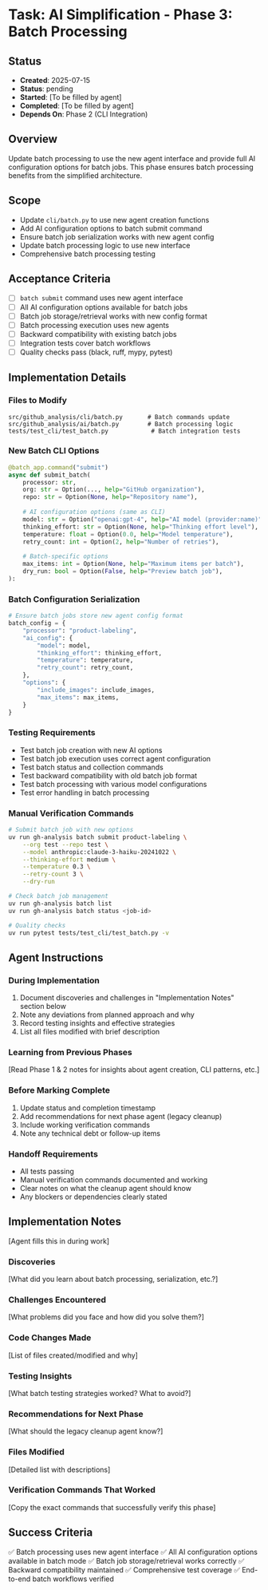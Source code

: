 # Task: AI Simplification - Phase 3: Batch Processing

## Status
- **Created**: 2025-07-15
- **Status**: pending
- **Started**: [To be filled by agent]
- **Completed**: [To be filled by agent]
- **Depends On**: Phase 2 (CLI Integration)

## Overview
Update batch processing to use the new agent interface and provide full AI configuration options for batch jobs. This phase ensures batch processing benefits from the simplified architecture.

## Scope
- Update `cli/batch.py` to use new agent creation functions
- Add AI configuration options to batch submit command
- Ensure batch job serialization works with new agent config
- Update batch processing logic to use new interface
- Comprehensive batch processing testing

## Acceptance Criteria
- [ ] `batch submit` command uses new agent interface
- [ ] All AI configuration options available for batch jobs
- [ ] Batch job storage/retrieval works with new config format
- [ ] Batch processing execution uses new agents
- [ ] Backward compatibility with existing batch jobs
- [ ] Integration tests cover batch workflows
- [ ] Quality checks pass (black, ruff, mypy, pytest)

## Implementation Details

### Files to Modify
```
src/github_analysis/cli/batch.py       # Batch commands update
src/github_analysis/ai/batch.py        # Batch processing logic
tests/test_cli/test_batch.py            # Batch integration tests
```

### New Batch CLI Options
```python
@batch_app.command("submit")
async def submit_batch(
    processor: str,
    org: str = Option(..., help="GitHub organization"),
    repo: str = Option(None, help="Repository name"),
    
    # AI configuration options (same as CLI)
    model: str = Option("openai:gpt-4", help="AI model (provider:name)"),
    thinking_effort: str = Option(None, help="Thinking effort level"),
    temperature: float = Option(0.0, help="Model temperature"),
    retry_count: int = Option(2, help="Number of retries"),
    
    # Batch-specific options
    max_items: int = Option(None, help="Maximum items per batch"),
    dry_run: bool = Option(False, help="Preview batch job"),
):
```

### Batch Configuration Serialization
```python
# Ensure batch jobs store new agent config format
batch_config = {
    "processor": "product-labeling",
    "ai_config": {
        "model": model,
        "thinking_effort": thinking_effort,
        "temperature": temperature,
        "retry_count": retry_count,
    },
    "options": {
        "include_images": include_images,
        "max_items": max_items,
    }
}
```

### Testing Requirements
- Test batch job creation with new AI options
- Test batch job execution uses correct agent configuration
- Test batch status and collection commands
- Test backward compatibility with old batch job format
- Test batch processing with various model configurations
- Test error handling in batch processing

### Manual Verification Commands
```bash
# Submit batch job with new options
uv run gh-analysis batch submit product-labeling \
    --org test --repo test \
    --model anthropic:claude-3-haiku-20241022 \
    --thinking-effort medium \
    --temperature 0.3 \
    --retry-count 3 \
    --dry-run

# Check batch job management
uv run gh-analysis batch list
uv run gh-analysis batch status <job-id>

# Quality checks
uv run pytest tests/test_cli/test_batch.py -v
```

## Agent Instructions

### During Implementation
1. Document discoveries and challenges in "Implementation Notes" section below
2. Note any deviations from planned approach and why
3. Record testing insights and effective strategies
4. List all files modified with brief description

### Learning from Previous Phases
[Read Phase 1 & 2 notes for insights about agent creation, CLI patterns, etc.]

### Before Marking Complete
1. Update status and completion timestamp
2. Add recommendations for next phase agent (legacy cleanup)
3. Include working verification commands
4. Note any technical debt or follow-up items

### Handoff Requirements
- All tests passing
- Manual verification commands documented and working
- Clear notes on what the cleanup agent should know
- Any blockers or dependencies clearly stated

## Implementation Notes
[Agent fills this in during work]

### Discoveries
[What did you learn about batch processing, serialization, etc.?]

### Challenges Encountered
[What problems did you face and how did you solve them?]

### Code Changes Made
[List of files created/modified and why]

### Testing Insights
[What batch testing strategies worked? What to avoid?]

### Recommendations for Next Phase
[What should the legacy cleanup agent know?]

### Files Modified
[Detailed list with descriptions]

### Verification Commands That Worked
[Copy the exact commands that successfully verify this phase]

## Success Criteria
✅ Batch processing uses new agent interface
✅ All AI configuration options available in batch mode
✅ Batch job storage/retrieval works correctly
✅ Backward compatibility maintained
✅ Comprehensive test coverage
✅ End-to-end batch workflows verified